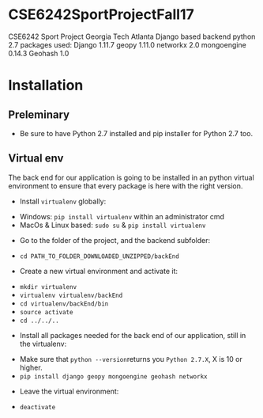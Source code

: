 # CSE6242SportProjectFall17

CSE6242 Sport Project Georgia Tech Atlanta Django based backend python 2.7
packages used: Django 1.11.7 geopy 1.11.0 networkx 2.0 mongoengine 0.14.3
Geohash 1.0

# Installation

## Preleminary

* Be sure to have Python 2.7 installed and pip installer for Python 2.7 too.

## Virtual env

The back end for our application is going to be installed in an python virtual
environment to ensure that every package is here with the right version.

* Install `virtualenv` globally:

- Windows: `pip install virtualenv` within an administrator cmd
- MacOs & Linux based: `sudo su` & `pip install virtualenv`

* Go to the folder of the project, and the backend subfolder:

- `cd PATH_TO_FOLDER_DOWNLOADED_UNZIPPED/backEnd`

* Create a new virtual environment and activate it:

- `mkdir virtualenv`
- `virtualenv virtualenv/backEnd`
- `cd virtualenv/backEnd/bin`
- `source activate`
- `cd ../../..`

* Install all packages needed for the back end of our application, still in the
  virtualenv:

- Make sure that `python --version`returns you `Python 2.7.X`, X is 10 or
  higher.
- `pip install django geopy mongoengine geohash networkx`

* Leave the virtual environment:

- `deactivate`
